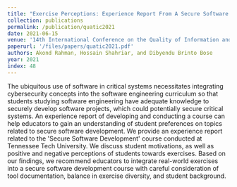 ```yaml
---
title: "Exercise Perceptions: Experience Report From A Secure Software Development Course"
collection: publications
permalink: /publication/quatic2021
date: 2021-06-15
venue: '14th International Conference on the Quality of Information and Communications Technology (QUATIC)'
paperurl: '/files/papers/quatic2021.pdf'
authors: Akond Rahman, Hossain Shahriar, and Dibyendu Brinto Bose
year: 2021
index: 48
--- 
```

The ubiquitous use of software in critical systems necessitates integrating cybersecurity concepts into the software engineering curriculum so that students studying software engineering have adequate knowledge to securely develop software projects, which could potentially secure critical systems. An experience report of developing and conducting a course can help educators to gain an understanding of student preferences on topics related to secure software development. We provide an experience report related to the 'Secure Software Development' course conducted at Tennessee Tech University. We discuss student motivations, as well as positive and negative perceptions of students towards exercises. Based on our findings, we recommend educators to integrate real-world exercises into a secure software development course with careful consideration of tool documentation, balance in exercise diversity, and student background.